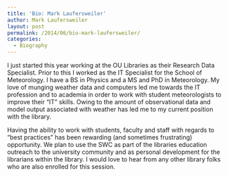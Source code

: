 ```yaml
---
title: 'Bio: Mark Laufersweiler'
author: Mark Laufersweiler
layout: post
permalink: /2014/06/bio-mark-laufersweiler/
categories:
  - Biography
---
```

I just started this year working at the OU Libraries as their Research Data Specialist. Prior to this I worked as the IT Specialist for the School of Meteorology. I have a BS in Physics and a MS and PhD in Meteorology. My love of munging weather data and computers led me towards the IT profession and to academia in order to work with student meteorologists to improve their &#8220;IT&#8221; skills. Owing to the amount of observational data and model output associated with weather has led me to my current position with the library.

Having the ability to work with students, faculty and staff with regards to &#8220;best practices&#8221; has been rewarding (and sometimes frustrating) opportunity. We plan to use the SWC as part of the libraries education outreach to the university community and as personal development for the librarians within the library. I would love to hear from any other library folks who are also enrolled for this session.